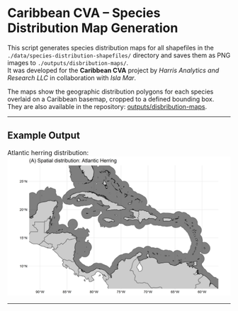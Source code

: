 # Caribbean CVA – Species Distribution Map Generation

This script generates species distribution maps for all shapefiles in the `./data/species-distribution-shapefiles/` directory and saves them as PNG images to `./outputs/disbribution-maps/`.  
It was developed for the **Caribbean CVA** project by *Harris Analytics and Research LLC* in collaboration with *Isla Mar*.

The maps show the geographic distribution polygons for each species overlaid on a Caribbean basemap, cropped to a defined bounding box.  
They are also available in the repository: [outputs/disbribution-maps](https://github.com/holden-harris/Caribbean-CVA/tree/main/outputs/disbribution-maps).

---

## Example Output

Atlantic herring distribution:  
![Atlantic Herring](https://github.com/holden-harris/Caribbean-CVA/blob/main/outputs/disbribution-maps/atlantic-herring.png?raw=true)

---
